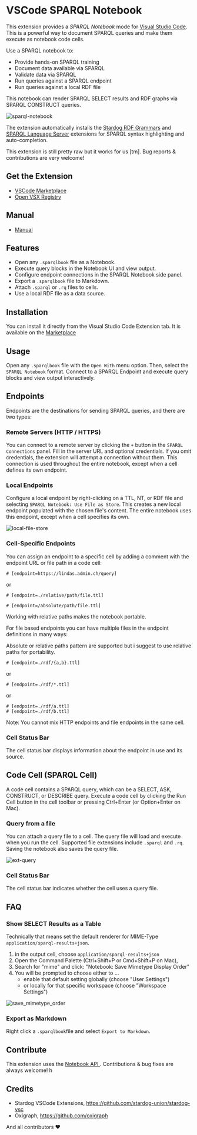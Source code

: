 # VSCode SPARQL Notebook


This extension provides a _SPARQL Notebook_ mode for [Visual Studio Code](https://code.visualstudio.com). This is a powerful way to document SPARQL queries and make them execute as notebook code cells.

Use a SPARQL notebook to:

- Provide hands-on SPARQL training
- Document data available via SPARQL
- Validate data via SPARQL
- Run queries against a SPARQL endpoint
- Run queries against a local RDF file

This notebook can render SPARQL SELECT results and RDF graphs via SPARQL CONSTRUCT queries.

![sparql-notebook](https://user-images.githubusercontent.com/8033981/157274845-e722bace-16aa-4055-8a07-0b8fc5a8b112.gif)

The extension automatically installs the [Stardog RDF Grammars](https://marketplace.visualstudio.com/items?itemName=stardog-union.stardog-rdf-grammars) and [SPARQL Language Server](https://marketplace.visualstudio.com/items?itemName=stardog-union.vscode-langserver-sparql) extensions for SPARQL syntax highlighting and auto-completion.

This extension is still pretty raw but it works for us [tm]. Bug reports & contributions are very welcome!

## Get the Extension
- [VSCode Marketplace](https://marketplace.visualstudio.com/items?itemName=Zazuko.sparql-notebook)
-  [Open VSX Registry](https://open-vsx.org/extension/zazuko/sparql-notebook)

## Manual
- [Manual](./doc/00_intro.md)

## Features

- Open any `.sparqlbook` file as a Notebook.
- Execute query blocks in the Notebook UI and view output.
- Configure endpoint connections in the SPARQL Notebook side panel.
- Export a `.sparqlbook` file to Markdown.
- Attach `.sparql` or `.rq` files to cells.
- Use a local RDF file as a data source.

## Installation

You can install it directly from the Visual Studio Code Extension tab. It is available on the [Marketplace](https://marketplace.visualstudio.com/items?itemName=Zazuko.sparql-notebook)

## Usage

Open any `.sparqlbook` file with the `Open With` menu option. Then, select the `SPARQL Notebook` format. Connect to a SPARQL Endpoint and execute query blocks and view output interactively.

## Endpoints

Endpoints are the destinations for sending SPARQL queries, and there are two types:

### Remote Servers (HTTP / HTTPS)
You can connect to a remote server by clicking the `+` button in the `SPARQL Connections` panel. Fill in the server URL and optional credentials. If you omit credentials, the extension will attempt a connection without them. This connection is used throughout the entire notebook, except when a cell defines its own endpoint.

### Local Endpoints
Configure a local endpoint by right-clicking on a TTL, NT, or RDF file and selecting `SPARQL Notebook: Use File as Store`. This creates a new local endpoint populated with the chosen file's content. The entire notebook uses this endpoint, except when a cell specifies its own.

![local-file-store](https://github.com/zazuko/vscode-sparql-notebook/assets/8033981/c02dc4bd-1cd1-4c01-8032-cc2d74fceb5c)

### Cell-Specific Endpoints
You can assign an endpoint to a specific cell by adding a comment with the endpoint URL or file path in a code cell:

```sparql
# [endpoint=https://lindas.admin.ch/query]
```

or 
```sparql
# [endpoint=./relative/path/file.ttl]
```

```sparql
# [endpoint=/absolute/path/file.ttl]
```
Working with relative paths makes the notebook portable.

For file based endpoints you can have multiple files in the endpoint definitions in many ways:

Absolute or relative paths pattern are supported but i suggest to use relative paths for portability.
```sparql
# [endpoint=./rdf/{a,b}.ttl]
```
or 
```sparql
# [endpoint=./rdf/*.ttl]
```
or 
```sparql
# [endpoint=./rdf/a.ttl]
# [endpoint=./rdf/b.ttl]
```

Note: You cannot mix HTTP endpoints and file endpoints in the same cell.

### Cell Status Bar
The cell status bar displays information about the endpoint in use and its source.

## Code Cell (SPARQL Cell)
A code cell contains a SPARQL query, which can be a SELECT, ASK, CONSTRUCT, or DESCRIBE query. Execute a code cell by clicking the Run Cell button in the cell toolbar or pressing Ctrl+Enter (or Option+Enter on Mac).

### Query from a file
You can attach a query file to a cell. The query file will load and execute when you run the cell. Supported file extensions include `.sparql` and `.rq`. Saving the notebook also saves the query file.

![ext-query](https://github.com/zazuko/vscode-sparql-notebook/assets/8033981/68da289e-1d1f-4b6d-9986-bcfc455aa15a)

### Cell Status Bar
The cell status bar indicates whether the cell uses a query file.

## FAQ

### Show SELECT Results as a Table

Technically that means set the default renderer for MIME-Type `application/sparql-results+json`.

1. in the output cell, choose `application/sparql-results+json`
2. Open the Command Palette (Ctrl+Shift+P or Cmd+Shift+P on Mac),
3. Search for "mime" and click: "Notebook: Save Mimetype Display Order"
4. You will be prompted to choose either to ...
   - enable that default setting globally (choose "User Settings")
   - or locally for that specific workspace (choose "Workspace Settings")

![save_mimetype_order](https://user-images.githubusercontent.com/8033981/172578922-73a4a3f5-3a55-4fc1-b961-bb4ce4df945c.gif)

### Export as Markdown

Right click a `.sparqlbook`file and select `Export to Markdown`.



## Contribute

This extension uses the [
Notebook API ](https://code.visualstudio.com/api/extension-guides/notebook). Contributions & bug fixes are always welcome!
h
## Credits

- Stardog VSCode Extensions, https://github.com/stardog-union/stardog-vsc
- Oxigraph, https://github.com/oxigraph

And all contributors ❤️
